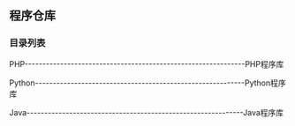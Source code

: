<h2>程序仓库</h2>

<h3>目录列表</h3>
<p>PHP--------------------------------------------------------------PHP程序库</p>
<p>Python-----------------------------------------------------------Python程序库</p>
<p>Java-------------------------------------------------------------Java程序库</p>
